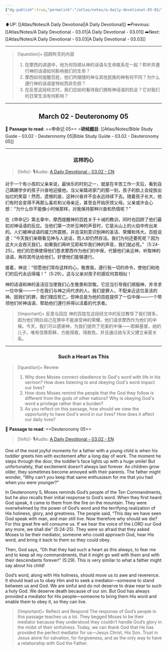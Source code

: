```yaml
---
{"dg-publish":true,"permalink":"/atlas/notes/a-daily-devotional-03-02/","noteIcon":""}
---
```


 ⬆️UP: [[Atlas/Notes/A Daily Devotional\|A Daily Devotional]]
⬅️Previous: [[Atlas/Notes/A Daily Devotional - 03.01\|A Daily Devotional - 03.01]]
➡️Next: [[Atlas/Notes/A Daily Devotional - 03.03\|A Daily Devotional - 03.03]]

---

> [!question]+ 回顾昨天的内容
> 1. ⁠在摩西的讲道中，他为何将顺从神的话语与生命联系在一起？聆听并遵行神的话语如何影响我们的生命？
> 2. ⁠摩西如何提醒百姓，他们所跟随的神与其他民族的神有何不同？为什么遵行神的话语是特权而非负担？
> 3. ⁠在反思这段经文时，我们应如何看待我们拥有神话语的机会？它对我们的日常生活有何影响？



---
## <center>March 02 - Deuteronomy 05</center>

📖 **Passage to read**: ==申命记 05==
⭐**研经题目**: [[Atlas/Notes/Bible Study Guide - 03.02 - Deuteronomy 05\|Bible Study Guide - 03.02 - Deuteronomy 05]]

---
### <center>这样的心</center>

> [!info]- 🎙️Audio: [A Daily Devotional - 03.02 - CN]()

对于一个有小孩的父亲来说，最快乐的时刻之一，就是在辛苦工作一天后，看到自己蹒跚学步的孩子兴奋地迎接他。当父亲踏进家门的那一刻，孩子的脸上会绽放出灿烂的笑容！然而，遗憾的是，这种兴奋并不会永远持续下去。随着孩子长大，他们有时会变得不再那么喜欢和父母亲近，甚至会开始厌烦父母。父亲或许会心想：“为什么你不能像小时候那样，对我保持那种兴奋和热情呢？”

在《申命记》第五章中，摩西提醒神的百姓关于十诫的教训，同时也回顾了他们最初对神话语的反应。当他们第一次听见神的声音时，它是从山上的火焰中传出来的。人们被神话语的威力所震撼，并且深刻意识到神的圣洁、荣耀和伟大。百姓说道：“今天我们亲眼看见神与人说话，而人却仍然存活。我们为何还要死呢？因为这大火会吞灭我们。如果我们再听见耶和华我们神的声音，我们就必死。”（5:24-25）。他们的恐惧使得他们恳求摩西作为他们的中保，代替他们亲近神，听取神的话语，再将其传达给他们，好使他们能够遵行。

接着，神说：“但愿他们常存这样的心，敬畏我，遵行我一切的命令，使他们和他们的后代永远得福！”（5:29）。这与父亲对孩子的感叹何其相似！

神的话语和神的圣洁应当使我们心生敬畏和崇敬。它应当引导我们顺服神，并寻求一位中保——一个在我们与神之间代求的人。我们是罪人，不配亲近这位圣洁的神。因我们的罪，我们理应死亡。但神总是为他的百姓提供了一位中保——一个带领他们听神话语、帮助他们遵行并得以活着的代求者。

> [!important]+ 反思与回应
神的百姓在这段经文中的反应教导了我们很多。因为他们明白自己在罪中不能承受神的荣耀，他们请求摩西作为他们的中保。今天，我们可以感谢神，为我们提供了完美的中保——耶稣基督，祂的儿子。唯有信靠耶稣，方能得救，得赦免，并且通过祂与天父建立亲密关系。


---
### <center>Such a Heart as This</center>

> [!question]+ Review
> 1. ⁠Why does Moses connect obedience to God's word with life in his sermon? How does listening to and obeying God's word impact our lives?
> 2. ⁠How does Moses remind the people that the God they follow is different from the gods of other nations? Why is obeying God's word a privilege rather than a burden?
> 3. ⁠As you reflect on this passage, how should we view the opportunity to have God's word in our lives? How does it affect our daily lives?

📖 **Passage to read**: ==Deuteronomy 05==

> [!info]- 🎙️Audio: [A Daily Devotional - 03.02 - EN]()  

One of the most joyful moments for a father with a young child is when his toddler greets him with excitement after a long day of work. The moment he steps through the door, the toddler’s face lights up with a huge smile! But unfortunately, that excitement doesn’t always last forever. As children grow older, they sometimes become annoyed with their parents. The father might wonder, “Why can’t you keep that same enthusiasm for me that you had when you were younger?”

In Deuteronomy 5, Moses reminds God’s people of the Ten Commandments, but he also recalls their initial response to God’s word. When they first heard God speak, it came to them from the fire on the mountain. They were overwhelmed by the power of God’s word and the terrifying realization of His holiness, glory, and greatness. The people said, “This day we have seen God speak with man, and man still live. Now therefore why should we die? For this great fire will consume us. If we hear the voice of the LORD our God any more, we shall die” (5:24-25). They were so afraid that they asked Moses to be their mediator, someone who could approach God, hear His word, and bring it back to them so they could obey. 

Then, God says, “Oh that they had such a heart as this always, to fear me and to keep all my commandments, that it might go well with them and with their descendants forever!” (5:29). This is very similar to what a father might say about his child!

God’s word, along with His holiness, should move us to awe and reverence. It should lead us to obey Him and to seek a mediator—someone to stand between us and God. We are sinful and do not deserve to draw near to such a holy God. We deserve death because of our sin. But God has always provided a mediator for His people—someone to bring them His word and enable them to obey it, so they can live.

> [!important]+ Reflect and Respond
The response of God’s people in this passage teaches us a lot. They begged Moses to be their mediator because they understood they couldn’t handle God’s glory in the midst of their sinfulness. Today, we can thank God that He has provided the perfect mediator for us—Jesus Christ, His Son. Trust in Jesus alone for salvation, for forgiveness, and as the only way to have a relationship with God the Father.

























